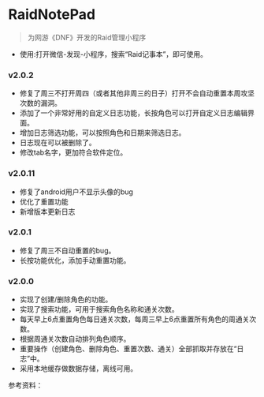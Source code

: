# RaidNotePad


>为网游《DNF》开发的Raid管理小程序

- 使用:打开微信-发现-小程序，搜索“Raid记事本”，即可使用。

### v2.0.2
- 修复了周三不打开周四（或者其他非周三的日子）打开不会自动重置本周攻坚次数的漏洞。
- 添加了一个非常好用的自定义日志功能，长按角色可以打开自定义日志编辑界面。
- 增加日志筛选功能，可以按照角色和日期来筛选日志。
- 日志现在可以被删除了。
- 修改tab名字，更加符合软件定位。

### v2.0.11
- 修复了android用户不显示头像的bug
- 优化了重置功能
- 新增版本更新日志

### v2.0.1
- 修复了周三不自动重置的bug。
- 长按功能优化，添加手动重置功能。

### v2.0.0
- 实现了创建/删除角色的功能。
- 实现了搜索功能，可用于搜索角色名称和通关次数。
- 每天早上6点重置角色每日通关次数，每周三早上6点重置所有角色的周通关次数。
- 根据周通关次数自动排列角色顺序。
- 重要操作（创建角色、删除角色、重置次数、通关）全部抓取并存放在“日志”中。
- 采用本地缓存做数据存储，离线可用。

参考资料：
